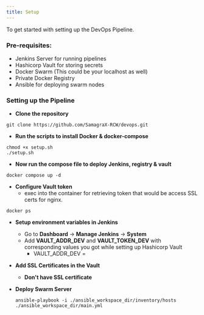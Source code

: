 ```yaml
---
title: Setup
---
```


<head>
  <title>Environment Setup | Node & NPM Environment for Ionic App Setup</title>
  <meta
    name="description"
    content="To get started with Ionic Framework, the only requirement is a Node & npm environment. Learn what environment setup is required for your Ionic apps."
  />
</head>

To get started with setting up the DevOps Pipeline.

### Pre-requisites:
- Jenkins Server for running pipelines
- Hashicorp Vault for storing secrets
- Docker Swarm (This could be your localhost as well)
- Private Docker Registry
- Ansible for deploying swarm nodes

### Setting up the Pipeline
- **Clone the repository**
```
git clone https://github.com/SamagraX-RCW/devops.git
```


- **Run the scripts to install Docker & docker-compose** 
```
chmod +x setup.sh
./setup.sh
```
<!-- - Get your SSL key from CA(Certified Authority) and paste it inside the ssl certificate(docker-registry.crt) -->

- **Now run the compose file to deploy Jenkins, registry & vault** 
```
docker compose up -d
```

- **Configure Vault token**
  - exec into the container for retrieving token that would be access SSL certs for nginx.
```
docker ps
```


- **Setup environment variables in Jenkins**
  - Go to **Dashboard** -> **Manage Jenkins** -> **System**
  - Add **VAULT_ADDR_DEV** and **VAULT_TOKEN_DEV** with corresponding values you got while setting up Hashicorp Vault
    - VAULT_ADDR_DEV = 

- **Add SSL Certificates in the Vault**

  - **Don't have SSL certificate**

- **Deploy Swarm Server**
  ```
  ansible-playbook -i ./ansible_workspace_dir/inventory/hosts ./ansible_workspace_dir/main.yml
  ```